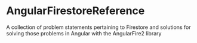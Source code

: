 # AngularFirestoreReference
A collection of problem statements pertaining to Firestore and solutions for solving those problems in Angular with the AngularFire2 library
